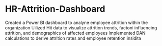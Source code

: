 # HR-Attrition-Dashboard
Created a Power BI dashboard to analyne employee attrition within the organization Uilized Hit data to visualize attrition trends, factoni influencing  attrition, and demographics of affected employees Implemented DAN calculations to derive attrition rates and employee retention insidita
